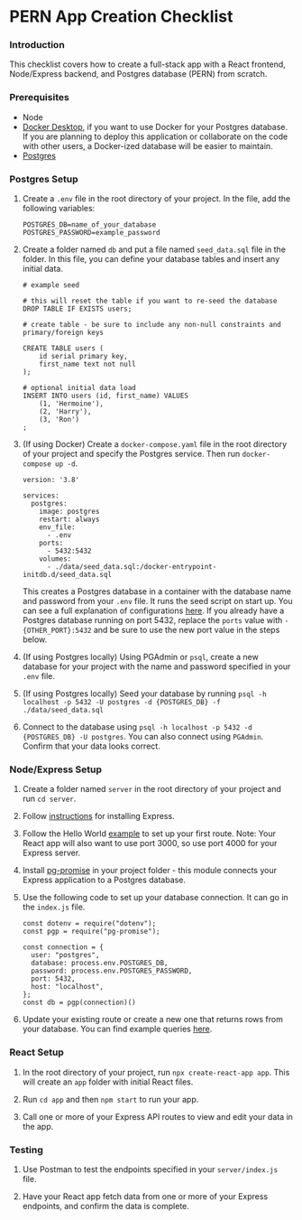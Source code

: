 # PERN App Creation Checklist

### Introduction

This checklist covers how to create a full-stack app with a React frontend, Node/Express backend, and Postgres database (PERN) from scratch.

### Prerequisites

- Node
- [Docker Desktop](https://docs.docker.com/get-docker/), if you want to use Docker for your Postgres database. If you are planning to deploy this application or collaborate on the code with other users, a Docker-ized database will be easier to maintain.
- [Postgres](../databases/installing-postgresql.md)

### Postgres Setup

1. Create a `.env` file in the root directory of your project. In the file, add the following variables:

   ```
   POSTGRES_DB=name_of_your_database
   POSTGRES_PASSWORD=example_password
   ```

1. Create a folder named `db` and put a file named `seed_data.sql` file in the folder. In this file, you can define your database tables and insert any initial data.

   ```
   # example seed

   # this will reset the table if you want to re-seed the database
   DROP TABLE IF EXISTS users;

   # create table - be sure to include any non-null constraints and primary/foreign keys

   CREATE TABLE users (
       id serial primary key,
       first_name text not null
   );

   # optional initial data load
   INSERT INTO users (id, first_name) VALUES
       (1, 'Hermoine'),
       (2, 'Harry'),
       (3, 'Ron')
   ;

   ```

1. (If using Docker) Create a `docker-compose.yaml` file in the root directory of your project and specify the Postgres service. Then run `docker-compose up -d`.

   ```
   version: '3.8'

   services:
     postgres:
       image: postgres
       restart: always
       env_file:
         - .env
       ports:
         - 5432:5432
       volumes:
         - ./data/seed_data.sql:/docker-entrypoint-initdb.d/seed_data.sql

   ```

   This creates a Postgres database in a container with the database name and password from your `.env` file. It runs the seed script on start up. You can see a full explanation of configurations [here](https://hub.docker.com/_/postgres). If you already have a Postgres database running on port 5432, replace the `ports` value with `- {OTHER_PORT}:5432` and be sure to use the new port value in the steps below.

1. (If using Postgres locally) Using PGAdmin or `psql`, create a new database for your project with the name and password specified in your `.env` file.

1. (If using Postgres locally) Seed your database by running `psql -h localhost -p 5432 -U postgres -d {POSTGRES_DB} -f ./data/seed_data.sql`

1. Connect to the database using `psql -h localhost -p 5432 -d {POSTGRES_DB} -U postgres`. You can also connect using `PGAdmin`. Confirm that your data looks correct.

### Node/Express Setup

1. Create a folder named `server` in the root directory of your project and run `cd server`.

1. Follow [instructions](https://expressjs.com/en/starter/installing.html) for installing Express.

1. Follow the Hello World [example](https://expressjs.com/en/starter/hello-world.html) to set up your first route. Note: Your React app will also want to use port 3000, so use port 4000 for your Express server.

1. Install [pg-promise](https://vitaly-t.github.io/pg-promise/index.html) in your project folder - this module connects your Express application to a Postgres database.

1. Use the following code to set up your database connection. It can go in the `index.js` file.

   ```
   const dotenv = require("dotenv");
   const pgp = require("pg-promise");

   const connection = {
     user: "postgres",
     database: process.env.POSTGRES_DB,
     password: process.env.POSTGRES_PASSWORD,
     port: 5432,
     host: "localhost",
   };
   const db = pgp(connection)()
   ```

1. Update your existing route or create a new one that returns rows from your database. You can find example queries [here](https://github.com/vitaly-t/pg-promise/wiki/Learn-by-Example).

### React Setup

1. In the root directory of your project, run `npx create-react-app app`. This will create an `app` folder with initial React files.

2. Run `cd app` and then `npm start` to run your app.

3. Call one or more of your Express API routes to view and edit your data in the app.

### Testing

1. Use Postman to test the endpoints specified in your `server/index.js` file.

1. Have your React app fetch data from one or more of your Express endpoints, and confirm the data is complete.
